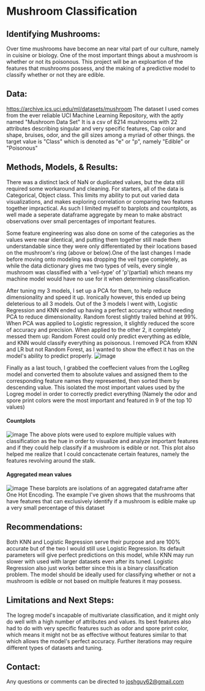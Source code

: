 # **Mushroom Classification**

## Identifying Mushrooms: 

Over time mushrooms have become an near vital part of our culture, namely in cuisine or biology. One of the most important things about a mushroom is whether or not its poisonous. This project will be an exploartion of the features that mushrooms possess, and the making of a predictive model to classify whether or not they are edible. 

## Data:
https://archive.ics.uci.edu/ml/datasets/mushroom
The dataset I used comes from the ever reliable UCI Machine Learning Repository, with the aptly named "Mushroom Data Set"
It is a csv of 8214 mushrooms with 22 attributes describing singular and very specific features, Cap color and shape, bruises, odor, and the gill sizes among a myriad of other things. the target value is "Class" which is denoted as "e" or "p", namely "Edible" or "Poisonous"

## Methods, Models, & Results:
There was a distinct lack of NaN or duplicated values, but the data still required some workaround and cleaning. For starters, all of the data is Categorical, Object class. This limits my ability to put out varied data visualizations, and makes exploring correlation or comparing two features together impractical. As such I limited myself to barplots and countplots, as well made a seperate dataframe aggregate by mean to make abstract observations over small percentages of important features. 

Some feature engineering was also done on some of the categories as the values were near identical, and putting them together still made them understandable since they were only differentiated by their locations based on the mushroom's ring (above or below).One of the last changes I made before moving onto modeling was dropping the veil type completely, as while the data dictionary gives me two types of veils, every single mushroom was classified with a 'veil-type' of 'p'(partial) which means my machine model would have no use for it when determining classification. 

After tuning my 3 models, I set up a PCA for them, to help reduce dimensionality and speed it up. Ironically however, this ended up being deleterious to all 3 models. Out of the 3 models I went with, Logistic Regression and KNN ended up having a perfect accuracy without needing PCA to reduce dimensionality. Random forest slightly trailed behind at 99%. When PCA was applied to Logistic regression, it slightly reduced the score of accuracy and precision. When applied to the other 2, it completely messed them up: Random Forest could only predict everything as edible, and KNN would classify everything as poisonous. I removed PCA from KNN and LR but not Random Forest, as I wanted to show the effect it has on the model's ability to predict properly. ![image](https://user-images.githubusercontent.com/105755535/181650743-151d0c2c-dfb3-4657-a7fa-9956a937427f.png)

Finally as a last touch, I grabbed the coeffecient values from the LogReg model and converted them to absolute values and assigned them to the corresponding feature names they represented, then sorted them by descending value. This isolated the most important values used by the Logreg model in order to correctly predict everything (Namely the odor and spore print colors were the most important and featured in 9 of the top 10 values)


####  Countplots
![image](https://user-images.githubusercontent.com/105755535/181651453-5aff286a-c13a-4463-a3eb-754f020e8f6d.png)
The above plots were used to explore multiple values with classification as the hue in order to visualize and analyze important features and if they could help classify if a mushroom is edible or not. This plot also helped me realize that I could concactenate certain features, namely the features revolving around the stalk.

#### Aggregated mean values
![image](https://user-images.githubusercontent.com/105755535/181651852-7e6b68cc-6c2d-4207-a6cf-9de5f2c50e4c.png)
These barplots are isolations of an aggregated dataframe after One Hot Encoding. The example I've given shows that the mushrooms that have features that can exclusively identify if a mushroom is edible make up a very small percentage of this dataset 

## Recommendations:

Both KNN and Logistic Regression serve their purpose and are 100% accurate but of the two I would still use Logistic Regression. Its default parameters will give perfect predictions on this model, while KNN may run slower with used with larger datasets even after its tuned. Logistic Regression also just works better since this is a binary classification problem. The model should be ideally used for classifying whether or not a mushroom is edible or not based on multiple features it may possess.

## Limitations and Next Steps:
The logreg model's incapable of multivariate classification, and it might only do well with a high number of attributes and values. Its best features also had to do with very specific features such as odor and spore print color, which means it might not be as effective without features similar to that which allows the model's perfect accuracy. Further iterations may require different types of datasets and tuning.

## Contact:
Any questions or comments can be directed to joshguy62@gmail.com
